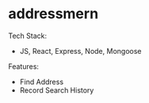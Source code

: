 # addressmern

Tech Stack:
- JS, React, Express, Node, Mongoose

Features:
- Find Address
- Record Search History
